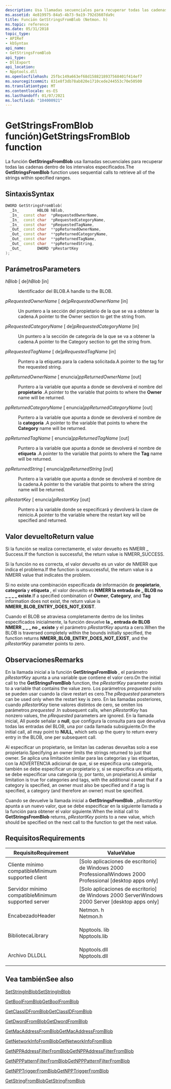 ```yaml
---
description: Usa llamadas secuenciales para recuperar todas las cadenas dentro de los intervalos especificados.
ms.assetid: 4e819975-84a5-4b73-9a19-792d3607da9c
title: Función GetStringsFromBlob (Netmon. h)
ms.topic: reference
ms.date: 05/31/2018
topic_type:
- APIRef
- kbSyntax
api_name:
- GetStringsFromBlob
api_type:
- DllExport
api_location:
- Npptools.dll
ms.openlocfilehash: 25fbc149a663ef68d1588218937568401f414ef7
ms.sourcegitcommit: 831e8f3db78ab820e1710cede244553c70e50500
ms.translationtype: MT
ms.contentlocale: es-ES
ms.lasthandoff: 01/07/2021
ms.locfileid: "104000921"
---
```

# <a name="getstringsfromblob-function"></a><span data-ttu-id="ed763-103">GetStringsFromBlob función)</span><span class="sxs-lookup"><span data-stu-id="ed763-103">GetStringsFromBlob function</span></span>

<span data-ttu-id="ed763-104">La función **GetStringsFromBlob** usa llamadas secuenciales para recuperar todas las cadenas dentro de los intervalos especificados.</span><span class="sxs-lookup"><span data-stu-id="ed763-104">The **GetStringsFromBlob** function uses sequential calls to retrieve all of the strings within specified ranges.</span></span>

## <a name="syntax"></a><span data-ttu-id="ed763-105">Sintaxis</span><span class="sxs-lookup"><span data-stu-id="ed763-105">Syntax</span></span>


```C++
DWORD GetStringsFromBlob(
  _In_        HBLOB hBlob,
  _In_  const char  *pRequestedOwnerName,
  _In_  const char  *pRequestedCategoryName,
  _In_  const char  *pRequestedTagName,
  _Out_ const char  **ppReturnedOwnerName,
  _Out_ const char  **ppReturnedCategoryName,
  _Out_ const char  **ppReturnedTagName,
  _Out_ const char  **ppReturnedString,
  _Out_       DWORD *pRestartKey
);
```



## <a name="parameters"></a><span data-ttu-id="ed763-106">Parámetros</span><span class="sxs-lookup"><span data-stu-id="ed763-106">Parameters</span></span>

<dl> <dt>

<span data-ttu-id="ed763-107">*hBlob* \[ de\]</span><span class="sxs-lookup"><span data-stu-id="ed763-107">*hBlob* \[in\]</span></span>
</dt> <dd>

<span data-ttu-id="ed763-108">Identificador del BLOB.</span><span class="sxs-lookup"><span data-stu-id="ed763-108">A handle to the BLOB.</span></span>

</dd> <dt>

<span data-ttu-id="ed763-109">*pRequestedOwnerName* \[ de\]</span><span class="sxs-lookup"><span data-stu-id="ed763-109">*pRequestedOwnerName* \[in\]</span></span>
</dt> <dd>

<span data-ttu-id="ed763-110">Un puntero a la sección del propietario de la que se va a obtener la cadena.</span><span class="sxs-lookup"><span data-stu-id="ed763-110">A pointer to the Owner section to get the string from.</span></span>

</dd> <dt>

<span data-ttu-id="ed763-111">*pRequestedCategoryName* \[ de\]</span><span class="sxs-lookup"><span data-stu-id="ed763-111">*pRequestedCategoryName* \[in\]</span></span>
</dt> <dd>

<span data-ttu-id="ed763-112">Un puntero a la sección de categoría de la que se va a obtener la cadena.</span><span class="sxs-lookup"><span data-stu-id="ed763-112">A pointer to the Category section to get the string from.</span></span>

</dd> <dt>

<span data-ttu-id="ed763-113">*pRequestedTagName* \[ de\]</span><span class="sxs-lookup"><span data-stu-id="ed763-113">*pRequestedTagName* \[in\]</span></span>
</dt> <dd>

<span data-ttu-id="ed763-114">Puntero a la etiqueta para la cadena solicitada.</span><span class="sxs-lookup"><span data-stu-id="ed763-114">A pointer to the tag for the requested string.</span></span>

</dd> <dt>

<span data-ttu-id="ed763-115">*ppReturnedOwnerName* \[ enuncia\]</span><span class="sxs-lookup"><span data-stu-id="ed763-115">*ppReturnedOwnerName* \[out\]</span></span>
</dt> <dd>

<span data-ttu-id="ed763-116">Puntero a la variable que apunta a donde se devolverá el nombre del **propietario** .</span><span class="sxs-lookup"><span data-stu-id="ed763-116">A pointer to the variable that points to where the **Owner** name will be returned.</span></span>

</dd> <dt>

<span data-ttu-id="ed763-117">*ppReturnedCategoryName* \[ enuncia\]</span><span class="sxs-lookup"><span data-stu-id="ed763-117">*ppReturnedCategoryName* \[out\]</span></span>
</dt> <dd>

<span data-ttu-id="ed763-118">Puntero a la variable que apunta a donde se devolverá el nombre de la **categoría** .</span><span class="sxs-lookup"><span data-stu-id="ed763-118">A pointer to the variable that points to where the **Category** name will be returned.</span></span>

</dd> <dt>

<span data-ttu-id="ed763-119">*ppReturnedTagName* \[ enuncia\]</span><span class="sxs-lookup"><span data-stu-id="ed763-119">*ppReturnedTagName* \[out\]</span></span>
</dt> <dd>

<span data-ttu-id="ed763-120">Puntero a la variable que apunta a donde se devolverá el nombre de **etiqueta** .</span><span class="sxs-lookup"><span data-stu-id="ed763-120">A pointer to the variable that points to where the **Tag** name will be returned.</span></span>

</dd> <dt>

<span data-ttu-id="ed763-121">*ppReturnedString* \[ enuncia\]</span><span class="sxs-lookup"><span data-stu-id="ed763-121">*ppReturnedString* \[out\]</span></span>
</dt> <dd>

<span data-ttu-id="ed763-122">Puntero a la variable que apunta a donde se devolverá el nombre de la cadena.</span><span class="sxs-lookup"><span data-stu-id="ed763-122">A pointer to the variable that points to where the string name will be returned.</span></span>

</dd> <dt>

<span data-ttu-id="ed763-123">*pRestartKey* \[ enuncia\]</span><span class="sxs-lookup"><span data-stu-id="ed763-123">*pRestartKey* \[out\]</span></span>
</dt> <dd>

<span data-ttu-id="ed763-124">Puntero a la variable donde se especificará y devolverá la clave de reinicio.</span><span class="sxs-lookup"><span data-stu-id="ed763-124">A pointer to the variable where the restart key will be specified and returned.</span></span>

</dd> </dl>

## <a name="return-value"></a><span data-ttu-id="ed763-125">Valor devuelto</span><span class="sxs-lookup"><span data-stu-id="ed763-125">Return value</span></span>

<span data-ttu-id="ed763-126">Si la función se realiza correctamente, el valor devuelto es NMERR \_ Success.</span><span class="sxs-lookup"><span data-stu-id="ed763-126">If the function is successful, the return value is NMERR\_SUCCESS.</span></span>

<span data-ttu-id="ed763-127">Si la función no es correcta, el valor devuelto es un valor de NMERR que indica el problema.</span><span class="sxs-lookup"><span data-stu-id="ed763-127">If the function is unsuccessful, the return value is a NMERR value that indicates the problem.</span></span>

<span data-ttu-id="ed763-128">Si no existe una combinación especificada de información de **propietario**, **categoría** y **etiqueta** , el valor devuelto es **NMERR la entrada de \_ BLOB no \_ \_ \_ \_ existe**.</span><span class="sxs-lookup"><span data-stu-id="ed763-128">If a specified combination of **Owner**, **Category**, and **Tag** information does not exist, the return value is **NMERR\_BLOB\_ENTRY\_DOES\_NOT\_EXIST**.</span></span>

<span data-ttu-id="ed763-129">Cuando el BLOB se atraviesa completamente dentro de los límites especificados inicialmente, la función devuelve **la \_ entrada de BLOB NMERR \_ \_ \_ no \_ existe** y el parámetro *pRestartKey* apunta a cero.</span><span class="sxs-lookup"><span data-stu-id="ed763-129">When the BLOB is traversed completely within the bounds initially specified, the function returns **NMERR\_BLOB\_ENTRY\_DOES\_NOT\_EXIST**, and the *pRestartKey* parameter points to zero.</span></span>

## <a name="remarks"></a><span data-ttu-id="ed763-130">Observaciones</span><span class="sxs-lookup"><span data-stu-id="ed763-130">Remarks</span></span>

<span data-ttu-id="ed763-131">En la llamada inicial a la función **GetStringsFromBlob** , el parámetro *pRestartKey* apunta a una variable que contiene el valor cero.</span><span class="sxs-lookup"><span data-stu-id="ed763-131">On the initial call to the **GetStringsFromBlob** function, the *pRestartKey* parameter points to a variable that contains the value zero.</span></span> <span data-ttu-id="ed763-132">Los parámetros *prequested* solo se pueden usar cuando la clave restart es cero.</span><span class="sxs-lookup"><span data-stu-id="ed763-132">The *pRequested* parameters can be used only when the restart key is zero.</span></span> <span data-ttu-id="ed763-133">En las llamadas posteriores, cuando *pRestartKey* tiene valores distintos de cero, se omiten los parámetros *prequested* .</span><span class="sxs-lookup"><span data-stu-id="ed763-133">In subsequent calls, when *pRestartKey* has nonzero values, the *pRequested* parameters are ignored.</span></span> <span data-ttu-id="ed763-134">En la llamada inicial, All puede señalar a **null**, que configura la consulta para que devuelva todas las entradas del BLOB, una por cada llamada subsiguiente.</span><span class="sxs-lookup"><span data-stu-id="ed763-134">On the initial call, all may point to **NULL**, which sets up the query to return every entry in the BLOB, one per subsequent call.</span></span>

<span data-ttu-id="ed763-135">Al especificar un propietario, se limitan las cadenas devueltas solo a ese propietario.</span><span class="sxs-lookup"><span data-stu-id="ed763-135">Specifying an owner limits the strings returned to just that owner.</span></span> <span data-ttu-id="ed763-136">Se aplica una limitación similar para las categorías y las etiquetas, con la ADVERTENCIA adicional de que, si se especifica una categoría, también se debe especificar un propietario y, si se especifica una etiqueta, se debe especificar una categoría (y, por tanto, un propietario).</span><span class="sxs-lookup"><span data-stu-id="ed763-136">A similar limitation is true for categories and tags, with the additional caveat that if a category is specified, an owner must also be specified and if a tag is specified, a category (and therefore an owner) must be specified.</span></span>

<span data-ttu-id="ed763-137">Cuando se devuelve la llamada inicial a **GetStringsFromBlob** , *pRestartKey* apunta a un nuevo valor, que se debe especificar en la siguiente llamada a la función para obtener el valor siguiente.</span><span class="sxs-lookup"><span data-stu-id="ed763-137">When the initial call to **GetStringsFromBlob** returns, *pRestartKey* points to a new value, which should be specified on the next call to the function to get the next value.</span></span>

## <a name="requirements"></a><span data-ttu-id="ed763-138">Requisitos</span><span class="sxs-lookup"><span data-stu-id="ed763-138">Requirements</span></span>



| <span data-ttu-id="ed763-139">Requisito</span><span class="sxs-lookup"><span data-stu-id="ed763-139">Requirement</span></span> | <span data-ttu-id="ed763-140">Value</span><span class="sxs-lookup"><span data-stu-id="ed763-140">Value</span></span> |
|-------------------------------------|-----------------------------------------------------------------------------------------|
| <span data-ttu-id="ed763-141">Cliente mínimo compatible</span><span class="sxs-lookup"><span data-stu-id="ed763-141">Minimum supported client</span></span><br/> | <span data-ttu-id="ed763-142">\[Solo aplicaciones de escritorio\] de Windows 2000 Professional</span><span class="sxs-lookup"><span data-stu-id="ed763-142">Windows 2000 Professional \[desktop apps only\]</span></span><br/>                              |
| <span data-ttu-id="ed763-143">Servidor mínimo compatible</span><span class="sxs-lookup"><span data-stu-id="ed763-143">Minimum supported server</span></span><br/> | <span data-ttu-id="ed763-144">\[Solo aplicaciones de escritorio\] de Windows 2000 Server</span><span class="sxs-lookup"><span data-stu-id="ed763-144">Windows 2000 Server \[desktop apps only\]</span></span><br/>                                    |
| <span data-ttu-id="ed763-145">Encabezado</span><span class="sxs-lookup"><span data-stu-id="ed763-145">Header</span></span><br/>                   | <dl> <span data-ttu-id="ed763-146"><dt>Netmon. h</dt></span><span class="sxs-lookup"><span data-stu-id="ed763-146"><dt>Netmon.h</dt></span></span> </dl>     |
| <span data-ttu-id="ed763-147">Biblioteca</span><span class="sxs-lookup"><span data-stu-id="ed763-147">Library</span></span><br/>                  | <dl> <span data-ttu-id="ed763-148"><dt>Npptools. lib</dt></span><span class="sxs-lookup"><span data-stu-id="ed763-148"><dt>Npptools.lib</dt></span></span> </dl> |
| <span data-ttu-id="ed763-149">Archivo DLL</span><span class="sxs-lookup"><span data-stu-id="ed763-149">DLL</span></span><br/>                      | <dl> <span data-ttu-id="ed763-150"><dt>Npptools.dll</dt></span><span class="sxs-lookup"><span data-stu-id="ed763-150"><dt>Npptools.dll</dt></span></span> </dl> |



## <a name="see-also"></a><span data-ttu-id="ed763-151">Vea también</span><span class="sxs-lookup"><span data-stu-id="ed763-151">See also</span></span>

<dl> <dt>

[<span data-ttu-id="ed763-152">SetStringInBlob</span><span class="sxs-lookup"><span data-stu-id="ed763-152">SetStringInBlob</span></span>](setstringinblob.md)
</dt> <dt>

[<span data-ttu-id="ed763-153">GetBoolFromBlob</span><span class="sxs-lookup"><span data-stu-id="ed763-153">GetBoolFromBlob</span></span>](getboolfromblob.md)
</dt> <dt>

[<span data-ttu-id="ed763-154">GetClassIDFromBlob</span><span class="sxs-lookup"><span data-stu-id="ed763-154">GetClassIDFromBlob</span></span>](getclassidfromblob.md)
</dt> <dt>

[<span data-ttu-id="ed763-155">GetDwordFromBlob</span><span class="sxs-lookup"><span data-stu-id="ed763-155">GetDwordFromBlob</span></span>](getdwordfromblob.md)
</dt> <dt>

[<span data-ttu-id="ed763-156">GetMacAddressFromBlob</span><span class="sxs-lookup"><span data-stu-id="ed763-156">GetMacAddressFromBlob</span></span>](getmacaddressfromblob.md)
</dt> <dt>

[<span data-ttu-id="ed763-157">GetNetworkInfoFromBlob</span><span class="sxs-lookup"><span data-stu-id="ed763-157">GetNetworkInfoFromBlob</span></span>](getnetworkinfofromblob.md)
</dt> <dt>

[<span data-ttu-id="ed763-158">GetNPPAddressFilterFromBlob</span><span class="sxs-lookup"><span data-stu-id="ed763-158">GetNPPAddressFilterFromBlob</span></span>](getnppaddressfilterfromblob.md)
</dt> <dt>

[<span data-ttu-id="ed763-159">GetNPPPatternFilterFromBlob</span><span class="sxs-lookup"><span data-stu-id="ed763-159">GetNPPPatternFilterFromBlob</span></span>](getnpppatternfilterfromblob.md)
</dt> <dt>

[<span data-ttu-id="ed763-160">GetNPPTriggerFromBlob</span><span class="sxs-lookup"><span data-stu-id="ed763-160">GetNPPTriggerFromBlob</span></span>](getnpptriggerfromblob.md)
</dt> <dt>

[<span data-ttu-id="ed763-161">GetStringFromBlob</span><span class="sxs-lookup"><span data-stu-id="ed763-161">GetStringFromBlob</span></span>](getstringfromblob.md)
</dt> </dl>

 

 




